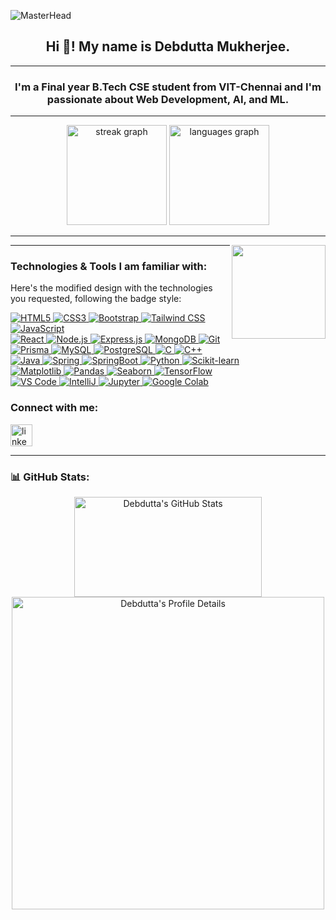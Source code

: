 ![MasterHead](https://www.digitalsolutionservices.com/img/services/web%20development.gif)

<h2 align="center">Hi 👋! My name is Debdutta Mukherjee.</h2>

---

<h3 align="center">I'm a Final year B.Tech CSE student from VIT-Chennai and I'm passionate about Web Development, AI, and ML.</h3>

---

<div align="center">
  <img src="https://streak-stats.demolab.com?user=debdutta-10&locale=en&mode=daily&theme=dracula&hide_border=true&border_radius=5" height="160" alt="streak graph" />
  <img src="https://github-readme-stats.vercel.app/api/top-langs?username=debdutta-10&locale=en&hide_title=false&layout=compact&card_width=320&langs_count=5&theme=dracula&hide_border=true" height="160" alt="languages graph" />
</div>

---

<img align="right" height="150" src="https://i.pinimg.com/originals/54/e3/7d/54e37d8074ebcde1d96c77d7b2a7f310.gif" />

---

<h3 align="left">Technologies & Tools I am familiar with:</h3>

Here's the modified design with the technologies you requested, following the badge style:

<p align="left">
  <a href="#">
    <img alt="HTML5" src="https://img.shields.io/badge/HTML5-E34F26?style=for-the-badge&logo=html5&logoColor=white"/>
    <img alt="CSS3" src="https://img.shields.io/badge/CSS3-1572B6?style=for-the-badge&logo=css3&logoColor=white"/>
    <img alt="Bootstrap" src="https://img.shields.io/badge/Bootstrap-563D7C?style=for-the-badge&logo=bootstrap&logoColor=white"/>
    <img alt="Tailwind CSS" src="https://img.shields.io/badge/Tailwind%20CSS-06B6D4?style=for-the-badge&logo=tailwindcss&logoColor=white"/>
    <img alt="JavaScript" src="https://img.shields.io/badge/JavaScript-F7DF1E?style=for-the-badge&logo=javascript&logoColor=black"/>
    <br/>
    <img alt="React" src="https://img.shields.io/badge/React-61DAFB?style=for-the-badge&logo=react&logoColor=black"/>
    <img alt="Node.js" src="https://img.shields.io/badge/Node.js-43853D?style=for-the-badge&logo=node.js&logoColor=white"/>
    <img alt="Express.js" src="https://img.shields.io/badge/Express.js-404D59?style=for-the-badge"/>
    <img alt="MongoDB" src="https://img.shields.io/badge/MongoDB-4EA94B?style=for-the-badge&logo=mongodb&logoColor=white"/>
    <img alt="Git" src="https://img.shields.io/badge/Git-E44C30?style=for-the-badge&logo=git&logoColor=white"/>
    <br/>
    <img alt="Prisma" src="https://img.shields.io/badge/Prisma-2D3748?style=for-the-badge&logo=prisma&logoColor=white"/>
    <img alt="MySQL" src="https://img.shields.io/badge/SQL-MySQL?style=for-the-badge&logo=mysql&color=F29111"/>
    <img alt="PostgreSQL" src="https://img.shields.io/badge/PostgreSQL-336791?style=for-the-badge&logo=postgresql&logoColor=white"/>
    <img alt="C" src="https://img.shields.io/badge/C-00599C?style=for-the-badge&logo=c&logoColor=white"/>
    <img alt="C++" src="https://img.shields.io/badge/C%2B%2B-00599C?style=for-the-badge&logo=c%2B%2B&logoColor=white"/>
    <br/>
    <img alt="Java" src="https://img.shields.io/badge/Java-ED8B00?style=for-the-badge&logo=openjdk&logoColor=white"/>
    <img alt="Spring" src="https://img.shields.io/badge/Spring-6DB33F?style=for-the-badge&logo=spring&logoColor=white"/>
    <img alt="SpringBoot" src="https://img.shields.io/badge/SpringBoot-6DB33F?style=for-the-badge&logo=springboot&logoColor=white"/>
    <img alt="Python" src="https://img.shields.io/badge/Python-3776AB?style=for-the-badge&logo=python&logoColor=white"/>
    <img alt="Scikit-learn" src="https://img.shields.io/badge/Scikit-learn-F7931E?style=for-the-badge&logo=scikit-learn&logoColor=white"/>
    <br/>
    <img alt="Matplotlib" src="https://img.shields.io/badge/Matplotlib-11557C?style=for-the-badge&logo=matplotlib&logoColor=white"/>
    <img alt="Pandas" src="https://img.shields.io/badge/Pandas-150458?style=for-the-badge&logo=pandas&logoColor=white"/>
    <img alt="Seaborn" src="https://img.shields.io/badge/Seaborn-4F83C1?style=for-the-badge&logo=seaborn&logoColor=white"/>
    <img alt="TensorFlow" src="https://img.shields.io/badge/TensorFlow-FF6F00?style=for-the-badge&logo=tensorflow&logoColor=white"/>
    <br/>
    <img alt="VS Code" src="https://img.shields.io/badge/VS%20Code-007ACC?style=for-the-badge&logo=visualstudiocode&logoColor=white"/>
    <img alt="IntelliJ" src="https://img.shields.io/badge/IntelliJ-000000?style=for-the-badge&logo=intellijidea&logoColor=white"/>
    <img alt="Jupyter" src="https://img.shields.io/badge/Jupyter-F37626?style=for-the-badge&logo=jupyter&logoColor=white"/>
    <img alt="Google Colab" src="https://img.shields.io/badge/Google%20Colab-F9AB00?style=for-the-badge&logo=googlecolab&logoColor=white"/>
  </a>
</p>

<h3 align="left">Connect with me:</h3>

<div align="left">
  <a href="https://www.linkedin.com/in/debdutta-mukherjee-5b3a28248/" target="_blank">
    <img src="https://img.shields.io/static/v1?message=LinkedIn&logo=linkedin&label=&color=0077B5&logoColor=white&labelColor=&style=for-the-badge" height="35" alt="linkedin logo" />
  </a>
</div>

---

### 📊 GitHub Stats:
<p align="center">
  <img src="https://github-readme-stats.vercel.app/api?username=debdutta-10&show_icons=true&theme=dracula" alt="Debdutta's GitHub Stats" width="300" height="160"/>
  <img src="https://github-profile-summary-cards.vercel.app/api/cards/profile-details?username=debdutta-10&theme=radical" alt="Debdutta's Profile Details" width="500" />
</p>



